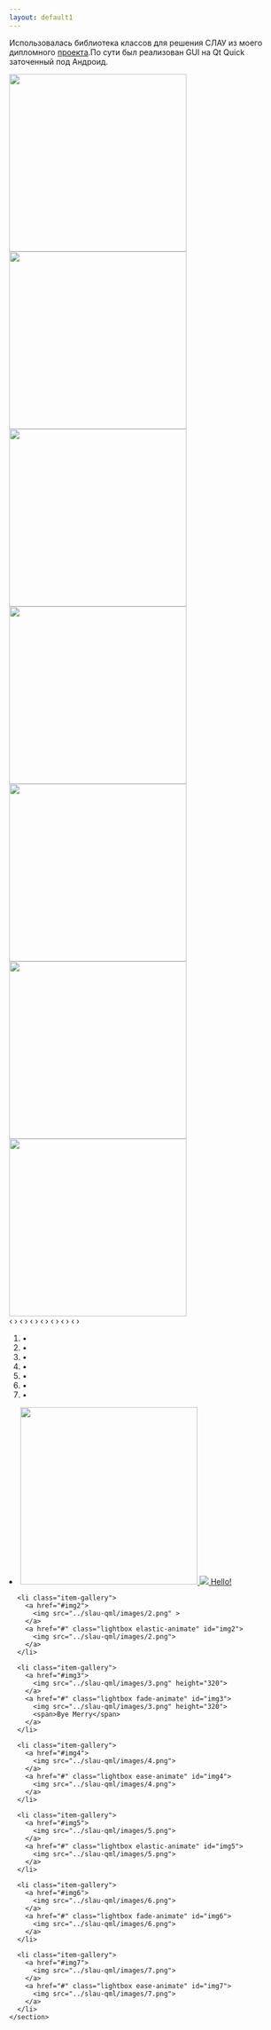 ```yaml
---
layout: default1
---
```

Использовалась библиотека  классов для решения СЛАУ из моего дипломного [проекта](../).По сути был реализован GUI на Qt Quick заточенный под Андроид.
<div class="carousel">
    <div class="carousel-inner">
        <input class="carousel-open" type="radio" id="carousel-1" name="carousel" aria-hidden="true" hidden="" checked="checked">
        <div class="carousel-item">
            <img src="../slau-qml/images/1.png" height="320" >
        </div>
        <input class="carousel-open" type="radio" id="carousel-2" name="carousel" aria-hidden="true" hidden="">
        <div class="carousel-item">
            <img src="../slau-qml/images/2.png" height="320" >
        </div>
        <input class="carousel-open" type="radio" id="carousel-3" name="carousel" aria-hidden="true" hidden="">
        <div class="carousel-item">
            <img src="../slau-qml/images/3.png" height="320" >
        </div>
		<input class="carousel-open" type="radio" id="carousel-4" name="carousel" aria-hidden="true" hidden="">
        <div class="carousel-item">
            <img src="../slau-qml/images/4.png" height="320" >
        </div>
		<input class="carousel-open" type="radio" id="carousel-5" name="carousel" aria-hidden="true" hidden="">
        <div class="carousel-item">
            <img src="../slau-qml/images/5.png" height="320" >
        </div>
		<input class="carousel-open" type="radio" id="carousel-6" name="carousel" aria-hidden="true" hidden="">
        <div class="carousel-item">
            <img src="../slau-qml/images/6.png" height="320" >
        </div>
		<input class="carousel-open" type="radio" id="carousel-7" name="carousel" aria-hidden="true" hidden="">
        <div class="carousel-item">
            <img src="../slau-qml/images/7.png" height="320" >
        </div>
        <label for="carousel-7" class="carousel-control prev control-1">‹</label>
        <label for="carousel-2" class="carousel-control next control-1">›</label>
        <label for="carousel-1" class="carousel-control prev control-2">‹</label>
        <label for="carousel-3" class="carousel-control next control-2">›</label>
        <label for="carousel-2" class="carousel-control prev control-3">‹</label>
        <label for="carousel-4" class="carousel-control next control-3">›</label>
		<label for="carousel-3" class="carousel-control prev control-4">‹</label>
        <label for="carousel-5" class="carousel-control next control-4">›</label>
		<label for="carousel-4" class="carousel-control prev control-5">‹</label>
        <label for="carousel-6" class="carousel-control next control-5">›</label>
		<label for="carousel-5" class="carousel-control prev control-6">‹</label>
        <label for="carousel-7" class="carousel-control next control-6">›</label>
		<label for="carousel-6" class="carousel-control prev control-7">‹</label>
        <label for="carousel-1" class="carousel-control next control-7">›</label>
        <ol class="carousel-indicators">
            <li>
                <label for="carousel-1" class="carousel-bullet">•</label>
            </li>
            <li>
                <label for="carousel-2" class="carousel-bullet">•</label>
            </li>
            <li>
                <label for="carousel-3" class="carousel-bullet">•</label>
            </li>
			<li>
                <label for="carousel-4" class="carousel-bullet">•</label>
            </li>
			<li>
                <label for="carousel-5" class="carousel-bullet">•</label>
            </li>
			<li>
                <label for="carousel-6" class="carousel-bullet">•</label>
            </li>
			<li>
                <label for="carousel-7" class="carousel-bullet">•</label>
            </li>
        </ol>
    </div>
</div>    
    
    
<section class="wrapper">
    <section class="container-gallery small-list-block-1 medium-list-block-3 big-list-block-6">
      <li class="item-gallery">
        <a href="#img1">
          <img src="../slau-qml/images/1.png" height="320">
        </a>
        <a href="#" class="lightbox ease-animate" id="img1">
          <img src="../slau-qml/images/2.png">
          <span>Hello!</span>
        </a>
      </li>
        
      <li class="item-gallery">
        <a href="#img2">
          <img src="../slau-qml/images/2.png" >
        </a>
        <a href="#" class="lightbox elastic-animate" id="img2">
          <img src="../slau-qml/images/2.png">
        </a>
      </li>
      
      <li class="item-gallery">
        <a href="#img3">
          <img src="../slau-qml/images/3.png" height="320">
        </a>
        <a href="#" class="lightbox fade-animate" id="img3">
          <img src="../slau-qml/images/3.png" height="320">
          <span>Bye Merry</span>
        </a>
      </li>

      <li class="item-gallery">
        <a href="#img4">
          <img src="../slau-qml/images/4.png">
        </a>
        <a href="#" class="lightbox ease-animate" id="img4">
          <img src="../slau-qml/images/4.png">
        </a>
      </li>

      <li class="item-gallery">
        <a href="#img5">
          <img src="../slau-qml/images/5.png">
        </a>
        <a href="#" class="lightbox elastic-animate" id="img5">
          <img src="../slau-qml/images/5.png">
        </a>
      </li>

      <li class="item-gallery">
        <a href="#img6">
          <img src="../slau-qml/images/6.png">
        </a>
        <a href="#" class="lightbox fade-animate" id="img6">
          <img src="../slau-qml/images/6.png">
        </a>
      </li>

      <li class="item-gallery">
        <a href="#img7">
          <img src="../slau-qml/images/7.png">
        </a>
        <a href="#" class="lightbox ease-animate" id="img7">
          <img src="../slau-qml/images/7.png">
        </a>
      </li>
    </section>
  </section>

